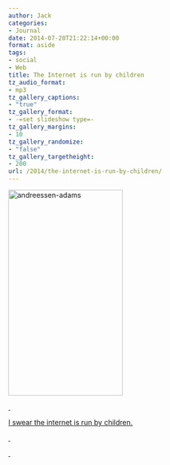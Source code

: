 ```yaml
---
author: Jack
categories:
- Journal
date: 2014-07-28T21:22:14+00:00
format: aside
tags:
- social
- Web
title: The Internet is run by children
tz_audio_format:
- mp3
tz_gallery_captions:
- "true"
tz_gallery_format:
- -=set slideshow type=-
tz_gallery_margins:
- 10
tz_gallery_randomize:
- "false"
tz_gallery_targetheight:
- 200
url: /2014/the-internet-is-run-by-children/
---
```


<a href="https://baty.net/2014/the-internet-is-run-by-children/" rel="bookmark" title="Permalink to The Internet is run by children">

<p>
  <img class="alignnone  wp-image-1411" src="/img/2014/07/cory_foy_2014-Jul-28.png" alt="andreessen-adams" width="229" height="413" srcset="/img/2014/07/cory_foy_2014-Jul-28.png 600w, /img/2014/07/cory_foy_2014-Jul-28-167x300.png 167w, /img/2014/07/cory_foy_2014-Jul-28-569x1024.png 569w" sizes="(max-width: 229px) 100vw, 229px" />
</p>

<p>
  &nbsp;
</p>

<p>
  I swear the internet is run by children.
</p>

<p>
  &nbsp;
</p>

<p>
  &nbsp;
</p></a>